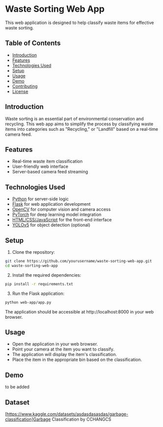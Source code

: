 # Waste Sorting Web App

This web application is designed to help classify waste items for effective waste sorting.

## Table of Contents

- [Introduction](#introduction)
- [Features](#features)
- [Technologies Used](#technologies-used)
- [Setup](#setup)
- [Usage](#usage)
- [Demo](#demo)
- [Contributing](#contributing)
- [License](#license)

## Introduction

Waste sorting is an essential part of environmental conservation and recycling. This web app aims to simplify the process by classifying waste items into categories such as "Recycling," or "Landfill" based on a real-time camera feed.

## Features

- Real-time waste item classification
- User-friendly web interface
- Server-based camera feed streaming

## Technologies Used

- [Python](https://www.python.org/) for server-side logic
- [Flask](https://flask.palletsprojects.com/) for web application development
- [OpenCV](https://opencv.org/) for computer vision and camera access
- [PyTorch](https://pytorch.org/) for deep learning model integration
- [HTML/CSS/JavaScript](https://developer.mozilla.org/en-US/docs/Web) for the front-end interface
- [YOLOv5](https://github.com/ultralytics/yolov5) for object detection (optional)

## Setup

1. Clone the repository:

```bash
git clone https://github.com/yourusername/waste-sorting-web-app.git
cd waste-sorting-web-app

```

2. Install the required dependencies:

```bash
pip install -r requirements.txt
```

3. Run the Flask application:

```bash
python web-app/app.py
```

The application should be accessible at http://localhost:8000 in your web browser.

## Usage
- Open the application in your web browser.
- Point your camera at the item you want to classify.
- The application will display the item's classification.
- Place the item in the appropriate bin based on the classification.

## Demo
to be added

## Dataset
[https://www.kaggle.com/datasets/asdasdasasdas/garbage-classification]Garbage Classification by CCHANGCS 
